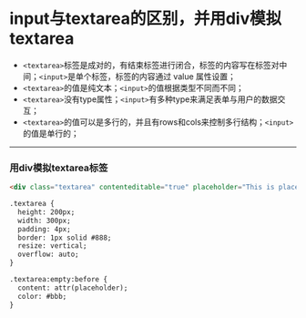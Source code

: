 # input与textarea的区别，并用div模拟textarea

* `<textarea>`标签是成对的，有结束标签进行闭合，标签的内容写在标签对中间；`<input>`是单个标签，标签的内容通过 value 属性设置；
* `<textarea>`的值是纯文本；`<input>`的值根据类型不同而不同；
* `<textarea>`没有type属性；`<input>`有多种type来满足表单与用户的数据交互；
* `<textarea>`的值可以是多行的，并且有rows和cols来控制多行结构；`<input>`的值是单行的；

<hr/>

### 用div模拟textarea标签

```html
<div class="textarea" contenteditable="true" placeholder="This is placeholder"></div>

.textarea {
  height: 200px;
  width: 300px;
  padding: 4px;
  border: 1px solid #888;
  resize: vertical;
  overflow: auto;
}

.textarea:empty:before {
  content: attr(placeholder);
  color: #bbb;
}
```